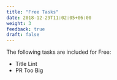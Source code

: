 ```yaml
---
title: "Free Tasks"
date: 2018-12-29T11:02:05+06:00
weight: 3
feedback: true
draft: false
---
```


The following tasks are included for Free:

* Title Lint
* PR Too Big